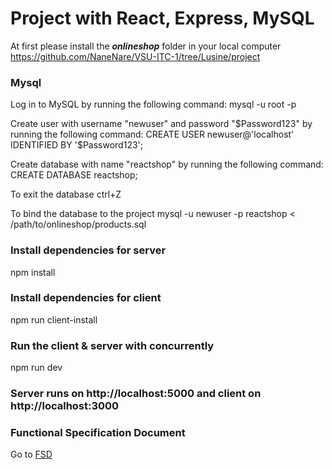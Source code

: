 # Project with React, Express, MySQL

At first please install the  ***onlineshop***  folder in your local computer
https://github.com/NaneNare/VSU-ITC-1/tree/Lusine/project

### Mysql
Log in to MySQL by running the following command:
mysql -u root -p

Create user with username  "newuser"  and password  "$Password123"                                                
by running the following command: 
CREATE USER  newuser@'localhost' IDENTIFIED BY  '$Password123';

Create database with name  "reactshop" by running the following command:                             
CREATE DATABASE reactshop;

To exit the database
ctrl+Z

To bind the database to the project
mysql -u newuser -p reactshop < /path/to/onlineshop/products.sql 

### Install dependencies for server
npm install

### Install dependencies for client
npm run client-install

### Run the client & server with concurrently
npm run dev

### Server runs on http://localhost:5000 and client on http://localhost:3000

### Functional Specification Document
Go to [FSD](https://docs.google.com/document/d/1ScTjC0TPUkKFHOnRSIoKOG10LRMOKcFBom0zeYezeqE/edit?usp=sharing)
